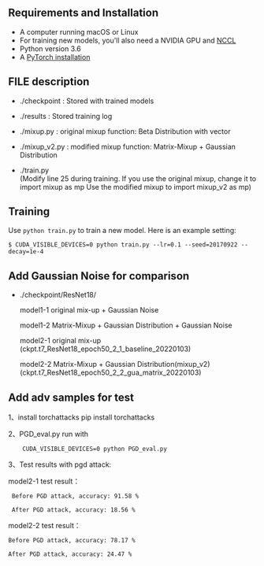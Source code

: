## Requirements and Installation
* A computer running macOS or Linux
* For training new models, you'll also need a NVIDIA GPU and [NCCL](https://github.com/NVIDIA/nccl)
* Python version 3.6
* A [PyTorch installation](http://pytorch.org/)

## FILE description
* ./checkpoint  : Stored with trained models

* ./results   : Stored training log

* ./mixup.py  :   original mixup function: Beta Distribution with vector

* ./mixup_v2.py : modified mixup function: Matrix-Mixup + Gaussian Distribution

* ./train.py  
    (Modify line 25 during training. If you use the original mixup, change it to import mixup as mp
            Use the modified mixup to import mixup_v2 as mp)

## Training
Use `python train.py` to train a new model.
Here is an example setting:
```
$ CUDA_VISIBLE_DEVICES=0 python train.py --lr=0.1 --seed=20170922 --decay=1e-4
```

## Add Gaussian Noise for comparison 
* ./checkpoint/ResNet18/

    model1-1 original mix-up + Gaussian Noise
    
    model1-2 Matrix-Mixup + Gaussian Distribution + Gaussian Noise

    model2-1 original mix-up                      (ckpt.t7_ResNet18_epoch50_2_1_baseline_20220103)
    
    model2-2 Matrix-Mixup + Gaussian Distribution(mixup_v2)    (ckpt.t7_ResNet18_epoch50_2_2_gua_matrix_20220103)

## Add adv samples for test
1、install torchattacks
    pip install torchattacks

2、PGD_eval.py
   run with
```
    CUDA_VISIBLE_DEVICES=0 python PGD_eval.py
```

3、Test results with pgd attack: 

model2-1 test result：
     
     Before PGD attack, accuracy: 91.58 %
     
     After PGD attack, accuracy: 18.56 %

model2-2 test result：

    Before PGD attack, accuracy: 78.17 %

    After PGD attack, accuracy: 24.47 %

## 

